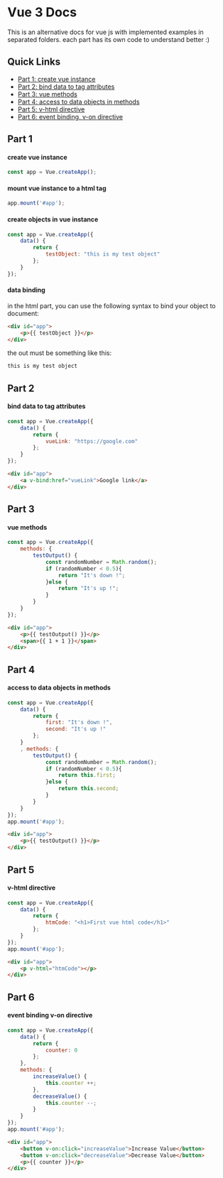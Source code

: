 # Vue 3 Docs
This is an alternative docs for vue js with implemented examples in separated folders.
each part has its own code to understand better :)

## Quick Links
* <a href="#create-vue-instance">Part 1: create vue instance</a>
* <a href="#bind-data-to-tag-attributes">Part 2: bind data to tag attributes</a>
* <a href="#vue-methods">Part 3: vue methods</a>
* <a href="#access-to-data-objects-in-methods">Part 4: access to data objects in methods</a>
* <a href="#v-html-directive">Part 5: v-html directive</a>
* <a href="#event-binding-v-on-directive">Part 6: event binding, v-on directive</a>

## Part 1
#### create vue instance
```js
const app = Vue.createApp();
```

#### mount vue instance to a html tag
```js
app.mount('#app');
```

#### create objects in vue instance
```js
const app = Vue.createApp({
    data() {
        return {
            testObject: "this is my test object"
        };
    }
});
```

#### data binding
in the html part, you can use the following syntax to bind your object to document:
```html
<div id="app">
    <p>{{ testObject }}</p>
</div>
```
the out must be something like this:
```html
this is my test object
```

## Part 2
#### bind data to tag attributes
```js
const app = Vue.createApp({
    data() {
        return {
            vueLink: "https://google.com"
        };
    }
});
```
```html
<div id="app">
    <a v-bind:href="vueLink">Google link</a>
</div>
```

## Part 3
#### vue methods
```js
const app = Vue.createApp({
    methods: {
        testOutput() {
            const randomNumber = Math.random();
            if (randomNumber < 0.5){
                return "It's down !";
            }else {
                return "It's up !";
            }
        }
    }
});
```
```html
<div id="app">
    <p>{{ testOutput() }}</p>
    <span>{{ 1 + 1 }}</span>
</div>
```

## Part 4
#### access to data objects in methods
```js
const app = Vue.createApp({
    data() {
        return {
            first: "It's down !",
            second: "It's up !"
        };
    }
    , methods: {
        testOutput() {
            const randomNumber = Math.random();
            if (randomNumber < 0.5){
                return this.first;
            }else {
                return this.second;
            }
        }
    }
});
app.mount('#app');
```
```html
<div id="app">
    <p>{{ testOutput() }}</p>
</div>
```

## Part 5
#### v-html directive
```js
const app = Vue.createApp({
    data() {
        return {
            htmCode: "<h1>First vue html code</h1>"
        };
    }
});
app.mount('#app');
```
```html
<div id="app">
    <p v-html="htmCode"></p>
</div>
```

## Part 6
#### event binding v-on directive
```js
const app = Vue.createApp({
    data() {
        return {
            counter: 0
        };
    },
    methods: {
        increaseValue() {
            this.counter ++;
        },
        decreaseValue() {
            this.counter --;
        }
    }
});
app.mount('#app');
```
```html
<div id="app">
    <button v-on:click="increaseValue">Increase Value</button>
    <button v-on:click="decreaseValue">Decrease Value</button>
    <p>{{ counter }}</p>
</div>
```

